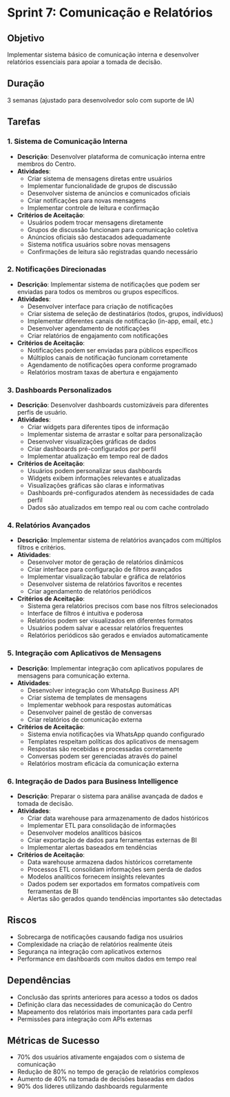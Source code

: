 # Sprint 7: Comunicação e Relatórios

## Objetivo
Implementar sistema básico de comunicação interna e desenvolver relatórios essenciais para apoiar a tomada de decisão.

## Duração
3 semanas (ajustado para desenvolvedor solo com suporte de IA)

## Tarefas

### 1. Sistema de Comunicação Interna
- **Descrição**: Desenvolver plataforma de comunicação interna entre membros do Centro.
- **Atividades**:
  - Criar sistema de mensagens diretas entre usuários
  - Implementar funcionalidade de grupos de discussão
  - Desenvolver sistema de anúncios e comunicados oficiais
  - Criar notificações para novas mensagens
  - Implementar controle de leitura e confirmação
- **Critérios de Aceitação**:
  - Usuários podem trocar mensagens diretamente
  - Grupos de discussão funcionam para comunicação coletiva
  - Anúncios oficiais são destacados adequadamente
  - Sistema notifica usuários sobre novas mensagens
  - Confirmações de leitura são registradas quando necessário

### 2. Notificações Direcionadas
- **Descrição**: Implementar sistema de notificações que podem ser enviadas para todos os membros ou grupos específicos.
- **Atividades**:
  - Desenvolver interface para criação de notificações
  - Criar sistema de seleção de destinatários (todos, grupos, indivíduos)
  - Implementar diferentes canais de notificação (in-app, email, etc.)
  - Desenvolver agendamento de notificações
  - Criar relatórios de engajamento com notificações
- **Critérios de Aceitação**:
  - Notificações podem ser enviadas para públicos específicos
  - Múltiplos canais de notificação funcionam corretamente
  - Agendamento de notificações opera conforme programado
  - Relatórios mostram taxas de abertura e engajamento

### 3. Dashboards Personalizados
- **Descrição**: Desenvolver dashboards customizáveis para diferentes perfis de usuário.
- **Atividades**:
  - Criar widgets para diferentes tipos de informação
  - Implementar sistema de arrastar e soltar para personalização
  - Desenvolver visualizações gráficas de dados
  - Criar dashboards pré-configurados por perfil
  - Implementar atualização em tempo real de dados
- **Critérios de Aceitação**:
  - Usuários podem personalizar seus dashboards
  - Widgets exibem informações relevantes e atualizadas
  - Visualizações gráficas são claras e informativas
  - Dashboards pré-configurados atendem às necessidades de cada perfil
  - Dados são atualizados em tempo real ou com cache controlado

### 4. Relatórios Avançados
- **Descrição**: Implementar sistema de relatórios avançados com múltiplos filtros e critérios.
- **Atividades**:
  - Desenvolver motor de geração de relatórios dinâmicos
  - Criar interface para configuração de filtros avançados
  - Implementar visualização tabular e gráfica de relatórios
  - Desenvolver sistema de relatórios favoritos e recentes
  - Criar agendamento de relatórios periódicos
- **Critérios de Aceitação**:
  - Sistema gera relatórios precisos com base nos filtros selecionados
  - Interface de filtros é intuitiva e poderosa
  - Relatórios podem ser visualizados em diferentes formatos
  - Usuários podem salvar e acessar relatórios frequentes
  - Relatórios periódicos são gerados e enviados automaticamente

### 5. Integração com Aplicativos de Mensagens
- **Descrição**: Implementar integração com aplicativos populares de mensagens para comunicação externa.
- **Atividades**:
  - Desenvolver integração com WhatsApp Business API
  - Criar sistema de templates de mensagens
  - Implementar webhook para respostas automáticas
  - Desenvolver painel de gestão de conversas
  - Criar relatórios de comunicação externa
- **Critérios de Aceitação**:
  - Sistema envia notificações via WhatsApp quando configurado
  - Templates respeitam políticas dos aplicativos de mensagem
  - Respostas são recebidas e processadas corretamente
  - Conversas podem ser gerenciadas através do painel
  - Relatórios mostram eficácia da comunicação externa

### 6. Integração de Dados para Business Intelligence
- **Descrição**: Preparar o sistema para análise avançada de dados e tomada de decisão.
- **Atividades**:
  - Criar data warehouse para armazenamento de dados históricos
  - Implementar ETL para consolidação de informações
  - Desenvolver modelos analíticos básicos
  - Criar exportação de dados para ferramentas externas de BI
  - Implementar alertas baseados em tendências
- **Critérios de Aceitação**:
  - Data warehouse armazena dados históricos corretamente
  - Processos ETL consolidam informações sem perda de dados
  - Modelos analíticos fornecem insights relevantes
  - Dados podem ser exportados em formatos compatíveis com ferramentas de BI
  - Alertas são gerados quando tendências importantes são detectadas

## Riscos
- Sobrecarga de notificações causando fadiga nos usuários
- Complexidade na criação de relatórios realmente úteis
- Segurança na integração com aplicativos externos
- Performance em dashboards com muitos dados em tempo real

## Dependências
- Conclusão das sprints anteriores para acesso a todos os dados
- Definição clara das necessidades de comunicação do Centro
- Mapeamento dos relatórios mais importantes para cada perfil
- Permissões para integração com APIs externas

## Métricas de Sucesso
- 70% dos usuários ativamente engajados com o sistema de comunicação
- Redução de 80% no tempo de geração de relatórios complexos
- Aumento de 40% na tomada de decisões baseadas em dados
- 90% dos líderes utilizando dashboards regularmente
